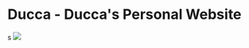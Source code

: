 # Ducca - Ducca's Personal Website
s
![](https://img.shields.io/github/last-commit/caodoc/ascii?style="flat-square"&color="94a4ff")